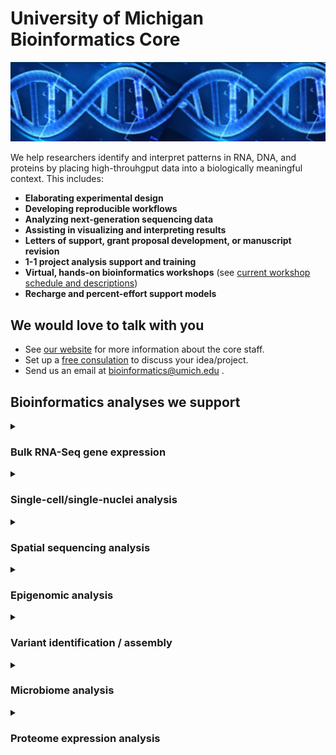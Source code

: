# University of Michigan Bioinformatics Core
![DNA](res_brcf_bioinformatics_dna_stock_blue.jpeg)

We help researchers identify and interpret patterns in RNA, DNA, and proteins by placing high-throuhgput data into a biologically meaningful context. This includes:

- **Elaborating experimental design**
- **Developing reproducible workflows**
- **Analyzing next-generation sequencing data**
- **Assisting in visualizing and interpreting results**
- **Letters of support, grant proposal development, or manuscript revision**
- **1-1 project analysis support and training**
- **Virtual, hands-on bioinformatics workshops** (see [current workshop schedule and descriptions](https://michmed.org/XYQwq))
- **Recharge and percent-effort support models**

## We would love to talk with you

- See [our website](https://michmed.org/GqGzZ) for more information about the core staff.
- Set up a [free consulation](https://docs.google.com/forms/d/e/1FAIpQLSepk7VqOl3xmBgkZybrl71VuQmKk3YmkgmpaBO4dD2hOtIh4w/viewform) to discuss your idea/project.
- Send us an email at bioinformatics@umich.edu .

## Bioinformatics analyses we support

<details id='expand-bulk-rna-seq-gene-expression'>
<summary>

### Bulk RNA-Seq gene expression
</summary>

- Poly(A) selection, total RNA, miRNA, Ribo-Seq, long-read gene expression
- Differential gene expression
- Differential isoform expression, isoform switching
- Allele specific expression 
- Functional enrichment analysis (GO terms, KEGG pathways)
- [Sample RNA-Seq analysis report](https://umich-brcf-bioinf.github.io/Watermelon/doc/SampleReport.html)
- Tools & Resources:

   - [Workshop: RNA-Seq Demystified](https://medresearch.umich.edu/office-research/about-office-research/biomedical-research-core-facilities/bioinformatics-core/bioinformatics-workshops-training#rna-seq-demystified)
   - [nf-core/rnaseq analysis pipeline](https://nf-co.re/rnaseq) | [DESeq2](https://bioconductor.org/packages/devel/bioc/vignettes/DESeq2/inst/doc/DESeq2.html) | [iPathwayGuide](https://advaitabio.com/bioinformatics/ipathwayguide/) | [WebGestalt](https://www.webgestalt.org/) | [GSEA](https://www.gsea-msigdb.org/gsea/index.jsp)
<hr/>
</details>

<details id='expand-single-cellsingle-nuclei-analysis'>
<summary>

### Single-cell/single-nuclei analysis
</summary>
 
- scRNA-Seq/ snRNA-Seq gene expression: 3', 5', Flex
- V(D)J immune profiling
- Cell surface protein profiling, CITE-seq (a.k.a. TotalSeq, ADT)
- snATAC-Seq
- snRNA-Seq + snATAC-Seq
- Trajectory analysis, Velocity analysis
- Single-cell analysis of long-reads
- Tools & Resources:
  
  - [Workshop: Intro to Single-Cell Analysis](https://medresearch.umich.edu/office-research/about-office-research/biomedical-research-core-facilities/bioinformatics-core/bioinformatics-workshops-training#intro-to-single-cell-analysis)
  - [Cell Ranger](https://www.10xgenomics.com/support/software/cell-ranger/latest)] | [Seurat](https://satijalab.org/seurat/) | [scCatch](https://github.com/ZJUFanLab/scCATCH) | [Monocle](https://cole-trapnell-lab.github.io/monocle3/docs/trajectories/) | [veloctyo](https://velocyto.org/)
<hr/>
</details>

<details id='expand-spatial-sequencing-analysis'>
<summary>
   
### Spatial sequencing analysis
</summary>
 
- Visium / Visium HD
- Xenium in-situ/ subcellular
- GeoMX DSP
- Tools & Resources:

  - [Space Ranger](https://www.10xgenomics.com/support/software/space-ranger/latest) | [Seurat](https://satijalab.org/seurat/) | [Xenium Explorer](https://www.10xgenomics.com/support/software/xenium-explorer/latest) | [GeoMX tools](https://www.bioconductor.org/packages/release/workflows/vignettes/GeoMxWorkflows/inst/doc/GeomxTools_RNA-NGS_Analysis.html)
<hr/>
</details>

<details id='expand-epigenomic-analysis'>
<summary>
   
### Epigenomic analysis
</summary>
 
- DNA Methylation from WGBS/oxBS/EM-Seq, ERRBS/oxERRBS, long-reads
- Chromatin accessibility from bulk ATAC-Seq
- Histone profiling from ChIP-Seq / Cut & Run / Cut & Tag
- Transcription factor binding from ChIP-Seq
- EPIC-Array

- Tools & Resources:

  - [nf-core/methylseq](https://nf-co.re/methylseq) | [nf-core/atacseq](https://nf-co.re/atacseq) | [nf-core/chipseq](https://nf-co.re/chipseq) | [nf-core/cutandrun](https://nf-co.re/cutandrun)

<hr/>
</details>

<details id='expand-variant-identification--assembly'>
<summary>

### Variant identification / assembly
</summary>
 
- Variant identification / structural variation from WGS, exome, panel, long-reads
- Germline & somatic variants
- Copy Number Analysis from WGS
- Variant impact annotation
- Genome assembly from short reads, long-reads, hybrid. 
- Transcription assembly
- Tools & Resources:

  - [nf-core/sarek](https://nf-co.re/sarek) | [VEP](https://www.ensembl.org/info/docs/tools/vep/index.html) | [SnpEff](https://pcingola.github.io/SnpEff) | [SPAdes](https://github.com/ablab/spades) | [Velvet](https://github.com/dzerbino/velvet) | [Flye](https://github.com/mikolmogorov/Flye) 
<hr/>
</details>

<details id='expand-microbiome-analysis'>
<summary>

### Microbiome analysis
</summary>
 
- 16S amplicon
- Metagenomics / Metatranscriptomics
- Transposon sequencing (Tn-seq)
- Tools & Resources:

  - [mothur](https://mothur.org/) | [SqueezeMeta](https://github.com/jtamames/SqueezeMeta)

<hr/>
</details>

<details id='expand-proteome-expression-analysis'>
<summary>

### Proteome expression analysis
</summary>
 
- Liquid Chromatography-Mass Spectrometry
- Antibody/Aptamer (ELISA, OLink, Somalogic)
<hr/>
</details>
